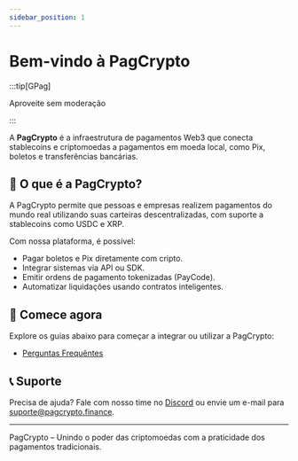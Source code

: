 ```yaml
---
sidebar_position: 1
---
```


# Bem-vindo à PagCrypto

:::tip[GPag]

Aproveite sem moderação

:::

A **PagCrypto** é a infraestrutura de pagamentos Web3 que conecta stablecoins e criptomoedas a pagamentos em moeda local, como Pix, boletos e transferências bancárias.

## 🚀 O que é a PagCrypto?

A PagCrypto permite que pessoas e empresas realizem pagamentos do mundo real utilizando suas carteiras descentralizadas, com suporte a stablecoins como USDC e XRP.

Com nossa plataforma, é possível:
- Pagar boletos e Pix diretamente com cripto.
- Integrar sistemas via API ou SDK.
- Emitir ordens de pagamento tokenizadas (PayCode).
- Automatizar liquidações usando contratos inteligentes.

## 🔧 Comece agora

Explore os guias abaixo para começar a integrar ou utilizar a PagCrypto:

- [Perguntas Frequêntes](/docs/faq)

## 📞 Suporte

Precisa de ajuda? Fale com nosso time no [Discord](https://discord.gg/vhvXnKuARg) ou envie um e-mail para suporte@pagcrypto.finance.

---

PagCrypto – Unindo o poder das criptomoedas com a praticidade dos pagamentos tradicionais.
